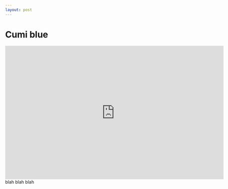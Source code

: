 ```yaml
---
layout: post
---
```


<html>
<head>
  <title>Cumi blue shift</title>
</head>
<body>
  <h1>Cumi blue</h1>
  <div id="my-iframe"></div>
 <iframe width="700" height="427" frameborder="0" scrolling="no" src="https://onedrive.live.com/embed?resid=2FAD859ACF8EE41A%217585&authkey=%21AAZnO2NLs4wFNOE&em=2&wdAllowInteractivity=False&Item='Feb-2023'!A1%3AAM19&wdHideGridlines=True&wdDownloadButton=True&wdInConfigurator=True&wdInConfigurator=True&edesNext=true&resen=false&ed1JS=false"></iframe>
</body>
</html>
blah blah blah


[jekyll-docs]: http://jekyllrb.com/docs/home
[jekyll-gh]:   https://github.com/jekyll/jekyll
[jekyll-talk]: https://talk.jekyllrb.com/
